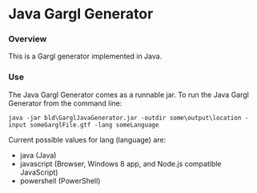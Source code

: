 # Java Gargl Generator

### Overview

This is a Gargl generator implemented in Java.

### Use

The Java Gargl Generator comes as a runnable jar. To run the Java Gargl Generator from the command line:

	java -jar bld\GarglJavaGenerator.jar -outdir some\output\location -input someGarglFile.gtf -lang someLanguage 

Current possible values for lang (language) are:
- java (Java)
- javascript (Browser, Windows 8 app, and Node.js compatible JavaScript)
- powershell (PowerShell)
